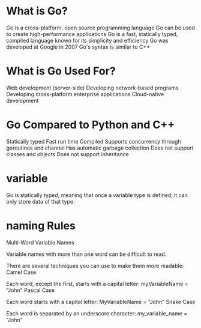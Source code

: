 # What is Go?


Go is a cross-platform, open source programming language
Go can be used to create high-performance applications
Go is a fast, statically typed, compiled language known for its simplicity and efficiency
Go was developed at Google in 2007
Go's syntax is similar to C++


# What is Go Used For?


Web development (server-side)
Developing network-based programs
Developing cross-platform enterprise applications
Cloud-native development


# Go Compared to Python and C++

Statically typed
Fast run time
Compiled
Supports concurrency through goroutines and channel
Has automatic garbage collection
Does not support classes and objects
Does not support inheritance



# variable

Go is statically typed, meaning that once a variable type is defined, it can only store data of that type.

# naming Rules

Multi-Word Variable Names

Variable names with more than one word can be difficult to read.

There are several techniques you can use to make them more readable:
Camel Case

Each word, except the first, starts with a capital letter:
myVariableName = "John"
Pascal Case

Each word starts with a capital letter:
MyVariableName = "John"
Snake Case

Each word is separated by an underscore character:
my_variable_name = "John"
